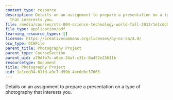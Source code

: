 ```yaml
---
content_type: resource
description: Details on an assignment to prepare a presentation on a type of photography
  that interests you.
file: /media/courses/sts-004-science-technology-world-fall-2013/1e1cdd9401fda9c7d99b4ec0dbc37663_MITSTS_004F13_photog.pdf
file_type: application/pdf
learning_resource_types: []
license: https://creativecommons.org/licenses/by-nc-sa/4.0/
ocw_type: OCWFile
parent_title: Photography Project
parent_type: CourseSection
parent_uid: a79dfb7c-a6ae-34af-c31c-0a452e23611b
resourcetype: Document
title: Photography Project
uid: 1e1cdd94-01fd-a9c7-d99b-4ec0dbc37663
---
```

Details on an assignment to prepare a presentation on a type of photography that interests you.